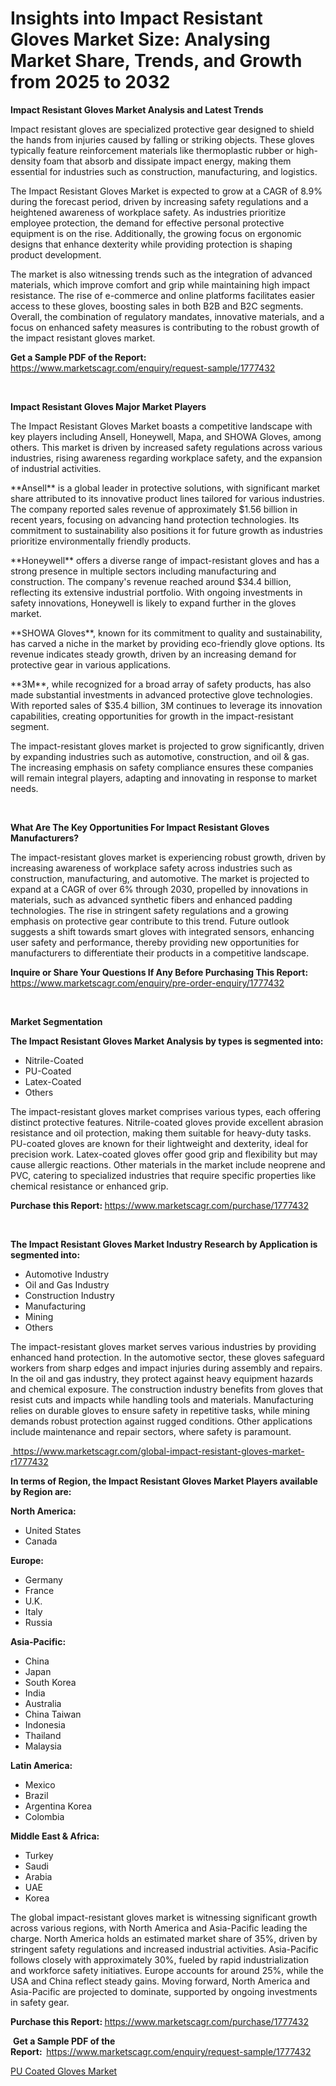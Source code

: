 <p><h1>Insights into Impact Resistant Gloves Market Size: Analysing Market Share, Trends, and Growth from 2025 to 2032</h1></p><p><strong>Impact Resistant Gloves Market Analysis and Latest Trends</strong></p>
<p><p>Impact resistant gloves are specialized protective gear designed to shield the hands from injuries caused by falling or striking objects. These gloves typically feature reinforcement materials like thermoplastic rubber or high-density foam that absorb and dissipate impact energy, making them essential for industries such as construction, manufacturing, and logistics. </p><p>The Impact Resistant Gloves Market is expected to grow at a CAGR of 8.9% during the forecast period, driven by increasing safety regulations and a heightened awareness of workplace safety. As industries prioritize employee protection, the demand for effective personal protective equipment is on the rise. Additionally, the growing focus on ergonomic designs that enhance dexterity while providing protection is shaping product development. </p><p>The market is also witnessing trends such as the integration of advanced materials, which improve comfort and grip while maintaining high impact resistance. The rise of e-commerce and online platforms facilitates easier access to these gloves, boosting sales in both B2B and B2C segments. Overall, the combination of regulatory mandates, innovative materials, and a focus on enhanced safety measures is contributing to the robust growth of the impact resistant gloves market.</p></p>
<p><strong>Get a Sample PDF of the Report:&nbsp;</strong> <a href="https://www.marketscagr.com/enquiry/request-sample/1777432?utm_campaign=2935&utm_medium=2&utm_source=Github&utm_content=ia&utm_term=04042025&utm_id=impact-resistant-gloves">https://www.marketscagr.com/enquiry/request-sample/1777432</a></p>
<p>&nbsp;</p>
<p><strong>Impact Resistant Gloves Major Market Players</strong></p>
<p><p>The Impact Resistant Gloves Market boasts a competitive landscape with key players including Ansell, Honeywell, Mapa, and SHOWA Gloves, among others. This market is driven by increased safety regulations across various industries, rising awareness regarding workplace safety, and the expansion of industrial activities.</p><p>**Ansell** is a global leader in protective solutions, with significant market share attributed to its innovative product lines tailored for various industries. The company reported sales revenue of approximately $1.56 billion in recent years, focusing on advancing hand protection technologies. Its commitment to sustainability also positions it for future growth as industries prioritize environmentally friendly products.</p><p>**Honeywell** offers a diverse range of impact-resistant gloves and has a strong presence in multiple sectors including manufacturing and construction. The company's revenue reached around $34.4 billion, reflecting its extensive industrial portfolio. With ongoing investments in safety innovations, Honeywell is likely to expand further in the gloves market.</p><p>**SHOWA Gloves**, known for its commitment to quality and sustainability, has carved a niche in the market by providing eco-friendly glove options. Its revenue indicates steady growth, driven by an increasing demand for protective gear in various applications.</p><p>**3M**, while recognized for a broad array of safety products, has also made substantial investments in advanced protective glove technologies. With reported sales of $35.4 billion, 3M continues to leverage its innovation capabilities, creating opportunities for growth in the impact-resistant segment.</p><p>The impact-resistant gloves market is projected to grow significantly, driven by expanding industries such as automotive, construction, and oil & gas. The increasing emphasis on safety compliance ensures these companies will remain integral players, adapting and innovating in response to market needs.</p></p>
<p>&nbsp;</p>
<p><strong>What Are The Key Opportunities For Impact Resistant Gloves Manufacturers?</strong></p>
<p><p>The impact-resistant gloves market is experiencing robust growth, driven by increasing awareness of workplace safety across industries such as construction, manufacturing, and automotive. The market is projected to expand at a CAGR of over 6% through 2030, propelled by innovations in materials, such as advanced synthetic fibers and enhanced padding technologies. The rise in stringent safety regulations and a growing emphasis on protective gear contribute to this trend. Future outlook suggests a shift towards smart gloves with integrated sensors, enhancing user safety and performance, thereby providing new opportunities for manufacturers to differentiate their products in a competitive landscape.</p></p>
<p><strong>Inquire or Share Your Questions If Any Before Purchasing This Report:</strong> <a href="https://www.marketscagr.com/enquiry/pre-order-enquiry/1777432?utm_campaign=2935&utm_medium=2&utm_source=Github&utm_content=ia&utm_term=04042025&utm_id=impact-resistant-gloves">https://www.marketscagr.com/enquiry/pre-order-enquiry/1777432</a></p>
<p>&nbsp;</p>
<p><strong>Market Segmentation</strong></p>
<p><strong>The Impact Resistant Gloves Market Analysis by types is segmented into:</strong></p>
<p><ul><li>Nitrile-Coated</li><li>PU-Coated</li><li>Latex-Coated</li><li>Others</li></ul></p>
<p><p>The impact-resistant gloves market comprises various types, each offering distinct protective features. Nitrile-coated gloves provide excellent abrasion resistance and oil protection, making them suitable for heavy-duty tasks. PU-coated gloves are known for their lightweight and dexterity, ideal for precision work. Latex-coated gloves offer good grip and flexibility but may cause allergic reactions. Other materials in the market include neoprene and PVC, catering to specialized industries that require specific properties like chemical resistance or enhanced grip.</p></p>
<p><strong>Purchase this Report:&nbsp;</strong><a href="https://www.marketscagr.com/purchase/1777432?utm_campaign=2935&utm_medium=2&utm_source=Github&utm_content=ia&utm_term=04042025&utm_id=impact-resistant-gloves">https://www.marketscagr.com/purchase/1777432</a></p>
<p>&nbsp;</p>
<p><strong>The Impact Resistant Gloves Market Industry Research by Application is segmented into:</strong></p>
<p><ul><li>Automotive Industry</li><li>Oil and Gas Industry</li><li>Construction Industry</li><li>Manufacturing</li><li>Mining</li><li>Others</li></ul></p>
<p><p>The impact-resistant gloves market serves various industries by providing enhanced hand protection. In the automotive sector, these gloves safeguard workers from sharp edges and impact injuries during assembly and repairs. In the oil and gas industry, they protect against heavy equipment hazards and chemical exposure. The construction industry benefits from gloves that resist cuts and impacts while handling tools and materials. Manufacturing relies on durable gloves to ensure safety in repetitive tasks, while mining demands robust protection against rugged conditions. Other applications include maintenance and repair sectors, where safety is paramount.</p></p>
<p><a href="https://www.marketscagr.com/global-impact-resistant-gloves-market-r1777432?utm_campaign=2935&utm_medium=2&utm_source=Github&utm_content=ia&utm_term=04042025&utm_id=impact-resistant-gloves">&nbsp;https://www.marketscagr.com/global-impact-resistant-gloves-market-r1777432</a></p>
<p><strong>In terms of Region, the Impact Resistant Gloves Market Players available by Region are:</strong></p>
<p>
    <p> <strong> North America: </strong>
        <ul>
            <li>United States</li>
            <li>Canada</li>
        </ul>
        </p> 
    <p> <strong> Europe: </strong>
        <ul>
            <li>Germany</li>
            <li>France</li>
            <li>U.K.</li>
            <li>Italy</li>
            <li>Russia</li>
        </ul>
        </p> 
    <p> <strong> Asia-Pacific: </strong>
        <ul>
            <li>China</li>
            <li>Japan</li>
            <li>South Korea</li>
            <li>India</li>
            <li>Australia</li>
            <li>China Taiwan</li>
            <li>Indonesia</li>
            <li>Thailand</li>
            <li>Malaysia</li>
        </ul>
        </p> 
    <p> <strong> Latin America: </strong>
        <ul>
            <li>Mexico</li>
            <li>Brazil</li>
            <li>Argentina Korea</li>
            <li>Colombia</li>
        </ul>
        </p> 
    <p> <strong> Middle East & Africa: </strong>
        <ul>
            <li>Turkey</li>
            <li>Saudi</li>
            <li>Arabia</li>
            <li>UAE</li>
            <li>Korea</li>
        </ul>
    </p>
    </p>
<p><p>The global impact-resistant gloves market is witnessing significant growth across various regions, with North America and Asia-Pacific leading the charge. North America holds an estimated market share of 35%, driven by stringent safety regulations and increased industrial activities. Asia-Pacific follows closely with approximately 30%, fueled by rapid industrialization and workforce safety initiatives. Europe accounts for around 25%, while the USA and China reflect steady gains. Moving forward, North America and Asia-Pacific are projected to dominate, supported by ongoing investments in safety gear.</p></p>
<p><strong>Purchase this Report: </strong><a href="https://www.marketscagr.com/purchase/1777432?utm_campaign=2935&utm_medium=2&utm_source=Github&utm_content=ia&utm_term=04042025&utm_id=impact-resistant-gloves">https://www.marketscagr.com/purchase/1777432</a></p>
<p>&nbsp;<strong>Get a Sample PDF of the Report:&nbsp;&nbsp;</strong><a href="https://www.marketscagr.com/enquiry/request-sample/1777432?utm_campaign=2935&utm_medium=2&utm_source=Github&utm_content=ia&utm_term=04042025&utm_id=impact-resistant-gloves">https://www.marketscagr.com/enquiry/request-sample/1777432</a></p>
<p><strong></strong></p>
<p><p><a href="https://github.com/birbamanan03/Market-Research-Report-List-1/blob/main/pu-coated-gloves-market.md?utm_campaign=2935&utm_medium=2&utm_source=Github&utm_content=ia&utm_term=04042025&utm_id=impact-resistant-gloves">PU Coated Gloves Market</a></p></p>